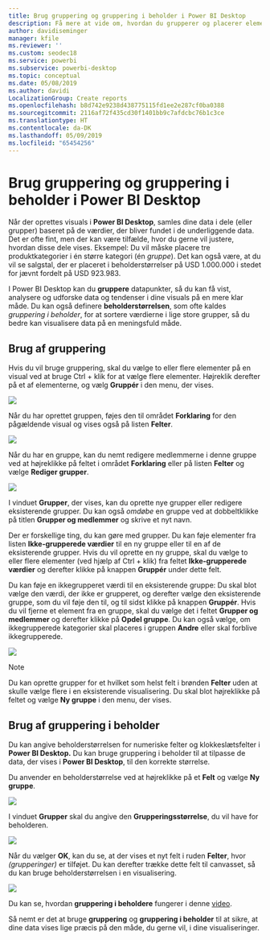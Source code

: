 ```yaml
---
title: Brug gruppering og gruppering i beholder i Power BI Desktop
description: Få mere at vide om, hvordan du grupperer og placerer elementer i beholdere i Power BI Desktop
author: davidiseminger
manager: kfile
ms.reviewer: ''
ms.custom: seodec18
ms.service: powerbi
ms.subservice: powerbi-desktop
ms.topic: conceptual
ms.date: 05/08/2019
ms.author: davidi
LocalizationGroup: Create reports
ms.openlocfilehash: b8d742e9238d438775115fd1ee2e287cf0ba0388
ms.sourcegitcommit: 2116af72f435cd30f1401bb9c7afdcbc76b1c3ce
ms.translationtype: HT
ms.contentlocale: da-DK
ms.lasthandoff: 05/09/2019
ms.locfileid: "65454256"
---
```

# <a name="use-grouping-and-binning-in-power-bi-desktop"></a>Brug gruppering og gruppering i beholder i Power BI Desktop
Når der oprettes visuals i **Power BI Desktop**, samles dine data i dele (eller grupper) baseret på de værdier, der bliver fundet i de underliggende data. Det er ofte fint, men der kan være tilfælde, hvor du gerne vil justere, hvordan disse dele vises. Eksempel: Du vil måske placere tre produktkategorier i én større kategori (én *gruppe*). Det kan også være, at du vil se salgstal, der er placeret i beholderstørrelser på USD 1.000.000 i stedet for jævnt fordelt på USD 923.983.

I Power BI Desktop kan du **gruppere** datapunkter, så du kan få vist, analysere og udforske data og tendenser i dine visuals på en mere klar måde. Du kan også definere **beholderstørrelsen**, som ofte kaldes *gruppering i beholder*, for at sortere værdierne i lige store grupper, så du bedre kan visualisere data på en meningsfuld måde.

## <a name="using-grouping"></a>Brug af gruppering
Hvis du vil bruge gruppering, skal du vælge to eller flere elementer på en visual ved at bruge Ctrl + klik for at vælge flere elementer. Højreklik derefter på et af elementerne, og vælg **Gruppér** i den menu, der vises.

![](media/desktop-grouping-and-binning/grouping-binning_1.png)

Når du har oprettet gruppen, føjes den til området **Forklaring** for den pågældende visual og vises også på listen **Felter**.

![](media/desktop-grouping-and-binning/grouping-binning_2.png)

Når du har en gruppe, kan du nemt redigere medlemmerne i denne gruppe ved at højreklikke på feltet i området **Forklaring** eller på listen **Felter** og vælge **Rediger grupper**.

![](media/desktop-grouping-and-binning/grouping-binning_3.png)

I vinduet **Grupper**, der vises, kan du oprette nye grupper eller redigere eksisterende grupper. Du kan også *omdøbe* en gruppe ved at dobbeltklikke på titlen **Grupper og medlemmer** og skrive et nyt navn.

Der er forskellige ting, du kan gøre med grupper. Du kan føje elementer fra listen **Ikke-grupperede værdier** til en ny gruppe eller til en af de eksisterende grupper. Hvis du vil oprette en ny gruppe, skal du vælge to eller flere elementer (ved hjælp af Ctrl + klik) fra feltet **Ikke-grupperede værdier** og derefter klikke på knappen **Gruppér** under dette felt.

Du kan føje en ikkegrupperet værdi til en eksisterende gruppe: Du skal blot vælge den værdi, der ikke er grupperet, og derefter vælge den eksisterende gruppe, som du vil føje den til, og til sidst klikke på knappen **Gruppér**. Hvis du vil fjerne et element fra en gruppe, skal du vælge det i feltet **Grupper og medlemmer** og derefter klikke på **Opdel gruppe**. Du kan også vælge, om ikkegrupperede kategorier skal placeres i gruppen **Andre** eller skal forblive ikkegrupperede.

![](media/desktop-grouping-and-binning/grouping-binning_4.png)

> [!NOTE]
> Du kan oprette grupper for et hvilket som helst felt i brønden **Felter** uden at skulle vælge flere i en eksisterende visualisering. Du skal blot højreklikke på feltet og vælge **Ny gruppe** i den menu, der vises.

## <a name="using-binning"></a>Brug af gruppering i beholder
Du kan angive beholderstørrelsen for numeriske felter og klokkeslætsfelter i **Power BI Desktop.** Du kan bruge gruppering i beholder til at tilpasse de data, der vises i **Power BI Desktop**, til den korrekte størrelse.

Du anvender en beholderstørrelse ved at højreklikke på et **Felt** og vælge **Ny gruppe**.

![](media/desktop-grouping-and-binning/grouping-binning_5.png)

I vinduet **Grupper** skal du angive den **Grupperingsstørrelse**, du vil have for beholderen.

![](media/desktop-grouping-and-binning/grouping-binning_6.png)

Når du vælger **OK**, kan du se, at der vises et nyt felt i ruden **Felter**, hvor *(grupperinger)* er tilføjet. Du kan derefter trække dette felt til canvasset, så du kan bruge beholderstørrelsen i en visualisering.

![](media/desktop-grouping-and-binning/grouping-binning_7.png)

Du kan se, hvordan **gruppering i beholdere** fungerer i denne [video](https://www.youtube.com/watch?v=BRvdZSfO0DY).

Så nemt er det at bruge **gruppering** og **gruppering i beholder** til at sikre, at dine data vises lige præcis på den måde, du gerne vil, i dine visualiseringer.

